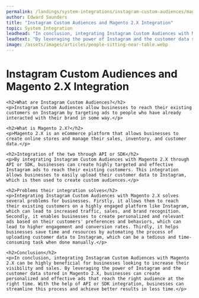 ```yaml
---
permalink: /landings/system-integrations/instagram-custom-audiences/magento-2-x
author: Edward Saunders
title: "Instagram Custom Audiences and Magento 2.X Integration"
topic: System Integration
leadhead: "In conclusion, integrating Instagram Custom Audiences with Magento 2.X can be highly beneficial for businesses looking to increase their visibility and sales"
leadtext: "By leveraging the power of Instagram and the customer data stored in Magento 2.X, businesses can create personalized and effective ads that reach the right audience at the right time. With the help of API or SDK integration, businesses can streamline this process and achieve better results in less time."
image: /assets/images/articles/people-sitting-near-table.webp
---
```

<div class="arttext">	<h1>Instagram Custom Audiences and Magento 2.X Integration</h1>

	<h2>What are Instagram Custom Audiences?</h2>
	<p>Instagram Custom Audiences allow businesses to reach their existing customers on Instagram by targeting ads to people who have already interacted with their brand in some way.</p>

	<h2>What is Magento 2.X?</h2>
	<p>Magento 2.X is an eCommerce platform that allows businesses to create online stores and manage their sales, inventory, and customer data.</p>

	<h2>Integration of the two through API or SDK</h2>
	<p>By integrating Instagram Custom Audiences with Magento 2.X through API or SDK, businesses can create highly targeted and effective Instagram ads to reach their existing customers. This integration allows businesses to easily upload their customer data to Instagram, which is then used to create custom audiences.</p>

	<h2>Problems their integration solves</h2>
	<p>Integrating Instagram Custom Audiences with Magento 2.X solves several problems for businesses. Firstly, it allows them to reach their existing customers on a highly engaged platform like Instagram, which can lead to increased traffic, sales, and brand recognition. Secondly, it enables businesses to create personalized and relevant ads based on their customers' preferences and behaviors, which can lead to higher engagement and conversion rates. Thirdly, it helps businesses save time and resources by automating the process of uploading customer data to Instagram, which can be a tedious and time-consuming task when done manually.</p>

	<h2>Conclusion</h2>
	<p>In conclusion, integrating Instagram Custom Audiences with Magento 2.X can be highly beneficial for businesses looking to increase their visibility and sales. By leveraging the power of Instagram and the customer data stored in Magento 2.X, businesses can create personalized and effective ads that reach the right audience at the right time. With the help of API or SDK integration, businesses can streamline this process and achieve better results in less time.</p>
</div>